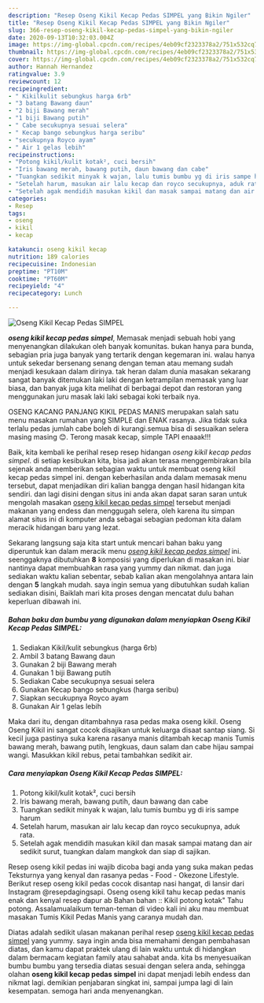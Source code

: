 ```yaml
---
description: "Resep Oseng Kikil Kecap Pedas SIMPEL yang Bikin Ngiler"
title: "Resep Oseng Kikil Kecap Pedas SIMPEL yang Bikin Ngiler"
slug: 366-resep-oseng-kikil-kecap-pedas-simpel-yang-bikin-ngiler
date: 2020-09-13T10:32:03.004Z
image: https://img-global.cpcdn.com/recipes/4eb09cf2323378a2/751x532cq70/oseng-kikil-kecap-pedas-simpel-foto-resep-utama.jpg
thumbnail: https://img-global.cpcdn.com/recipes/4eb09cf2323378a2/751x532cq70/oseng-kikil-kecap-pedas-simpel-foto-resep-utama.jpg
cover: https://img-global.cpcdn.com/recipes/4eb09cf2323378a2/751x532cq70/oseng-kikil-kecap-pedas-simpel-foto-resep-utama.jpg
author: Hannah Hernandez
ratingvalue: 3.9
reviewcount: 12
recipeingredient:
- " Kikilkulit sebungkus harga 6rb"
- "3 batang Bawang daun"
- "2 biji Bawang merah"
- "1 biji Bawang putih"
- " Cabe secukupnya sesuai selera"
- " Kecap bango sebungkus harga seribu"
- "secukupnya Royco ayam"
- " Air 1 gelas lebih"
recipeinstructions:
- "Potong kikil/kulit kotak², cuci bersih"
- "Iris bawang merah, bawang putih, daun bawang dan cabe"
- "Tuangkan sedikit minyak k wajan, lalu tumis bumbu yg di iris sampe harum"
- "Setelah harum, masukan air lalu kecap dan royco secukupnya, aduk rata."
- "Setelah agak mendidih masukan kikil dan masak sampai matang dan air sedikit surut, tuangkan dalam mangkok dan siap di sajikan."
categories:
- Resep
tags:
- oseng
- kikil
- kecap

katakunci: oseng kikil kecap 
nutrition: 189 calories
recipecuisine: Indonesian
preptime: "PT10M"
cooktime: "PT60M"
recipeyield: "4"
recipecategory: Lunch

---
```



![Oseng Kikil Kecap Pedas SIMPEL](https://img-global.cpcdn.com/recipes/4eb09cf2323378a2/751x532cq70/oseng-kikil-kecap-pedas-simpel-foto-resep-utama.jpg)

<b><i>oseng kikil kecap pedas simpel</i></b>, Memasak menjadi sebuah hobi yang menyenangkan dilakukan oleh banyak komunitas. bukan hanya para bunda, sebagian pria juga banyak yang tertarik dengan kegemaran ini. walau hanya untuk sekedar bersenang senang dengan teman atau memang sudah menjadi kesukaan dalam dirinya. tak heran dalam dunia masakan sekarang sangat banyak ditemukan laki laki dengan ketrampilan memasak yang luar biasa, dan banyak juga kita melihat di berbagai depot dan restoran yang menggunakan juru masak laki laki sebagai koki terbaik nya.

OSENG KACANG PANJANG KIKIL PEDAS MANIS merupakan salah satu menu masakan rumahan yang SIMPLE dan ENAK rasanya. Jika tidak suka terlalu pedas jumlah cabe boleh di kurangi.semua bisa di sesuaikan selera masing masing 😊. Terong masak kecap, simple TAPI enaaak!!!

Baik, kita kembali ke perihal resep resep hidangan <i>oseng kikil kecap pedas simpel</i>. di setiap kesibukan kita, bisa jadi akan terasa menggembirakan bila sejenak anda memberikan sebagian waktu untuk membuat oseng kikil kecap pedas simpel ini. dengan keberhasilan anda dalam memasak menu tersebut, dapat menjadikan diri kalian bangga dengan hasil hidangan kita sendiri. dan lagi disini dengan situs ini anda akan dapat saran saran untuk mengolah masakan <u>oseng kikil kecap pedas simpel</u> tersebut menjadi makanan yang endess dan menggugah selera, oleh karena itu simpan alamat situs ini di komputer anda sebagai sebagian pedoman kita dalam meracik hidangan baru yang lezat.


Sekarang langsung saja kita start untuk mencari bahan baku yang diperuntuk kan dalam meracik menu <u><i>oseng kikil kecap pedas simpel</i></u> ini. seenggaknya dibutuhkan <b>8</b> komposisi yang diperlukan di masakan ini. biar nantinya dapat membuahkan rasa yang yummy dan nikmat. dan juga sediakan waktu kalian sebentar, sebab kalian akan mengolahnya antara lain dengan <b>5</b> langkah mudah. saya ingin semua yang dibutuhkan sudah kalian sediakan disini, Baiklah mari kita proses dengan mencatat dulu bahan keperluan dibawah ini.

<!--inarticleads1-->

##### Bahan baku dan bumbu yang digunakan dalam menyiapkan Oseng Kikil Kecap Pedas SIMPEL:

1. Sediakan  Kikil/kulit sebungkus (harga 6rb)
1. Ambil 3 batang Bawang daun
1. Gunakan 2 biji Bawang merah
1. Gunakan 1 biji Bawang putih
1. Sediakan  Cabe secukupnya sesuai selera
1. Gunakan  Kecap bango sebungkus (harga seribu)
1. Siapkan secukupnya Royco ayam
1. Gunakan  Air 1 gelas lebih


Maka dari itu, dengan ditambahnya rasa pedas maka oseng kikil. Oseng Oseng Kikil ini sangat cocok disajikan untuk keluarga disaat santap siang. Si kecil juga pastinya suka karena rasanya manis ditambah kecap manis Tumis bawang merah, bawang putih, lengkuas, daun salam dan cabe hijau sampai wangi. Masukkan kikil rebus, petai tambahkan sedikit air. 

<!--inarticleads2-->

##### Cara menyiapkan Oseng Kikil Kecap Pedas SIMPEL:

1. Potong kikil/kulit kotak², cuci bersih
1. Iris bawang merah, bawang putih, daun bawang dan cabe
1. Tuangkan sedikit minyak k wajan, lalu tumis bumbu yg di iris sampe harum
1. Setelah harum, masukan air lalu kecap dan royco secukupnya, aduk rata.
1. Setelah agak mendidih masukan kikil dan masak sampai matang dan air sedikit surut, tuangkan dalam mangkok dan siap di sajikan.


Resep oseng kikil pedas ini wajib dicoba bagi anda yang suka makan pedas Teksturnya yang kenyal dan rasanya pedas - Food - Okezone Lifestyle. Berikut resep oseng kikil pedas cocok disantap nasi hangat, di lansir dari Instagram @resepdagingsapi. Oseng oseng kikil tahu kecap pedas manis enak dan kenyal resep dapur ab Bahan bahan :: Kikil potong kotak&#34; Tahu potong. Assalamualaikum teman-teman di video kali ini aku mau membuat masakan Tumis Kikil Pedas Manis yang caranya mudah dan. 

Diatas adalah sedikit ulasan makanan perihal resep <u>oseng kikil kecap pedas simpel</u> yang yummy. saya ingin anda bisa memahami dengan pembahasan diatas, dan kamu dapat praktek ulang di lain waktu untuk di hidangkan dalam bermacam kegiatan family atau sahabat anda. kita bs menyesuaikan bumbu bumbu yang tersedia diatas sesuai dengan selera anda, sehingga olahan <b>oseng kikil kecap pedas simpel</b> ini dapat menjadi lebih endess dan nikmat lagi. demikian penjabaran singkat ini, sampai jumpa lagi di lain kesempatan. semoga hari anda menyenangkan.

